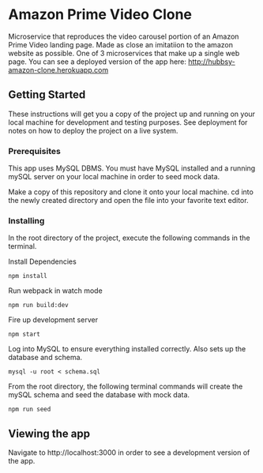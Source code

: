 # Amazon Prime Video Clone

Microservice that reproduces the video carousel portion of an Amazon Prime Video landing page.  Made as close an imitatiion to the amazon website as possible.  One of 3 microservices that make up a single web page.  You can see a deployed version of the app here: http://hubbsy-amazon-clone.herokuapp.com  

## Getting Started

These instructions will get you a copy of the project up and running on your local machine for development and testing purposes. See deployment for notes on how to deploy the project on a live system.

### Prerequisites

This app uses MySQL DBMS.  You must have MySQL installed and a running mySQL server on your local machine in order to seed mock data.    


Make a copy of this repository and clone it onto your local machine.
cd into the newly created directory and open the file into your favorite text editor.


### Installing

In the root directory of the project, execute the following commands in the terminal.

Install Dependencies

```
npm install
```

Run webpack in watch mode

```
npm run build:dev
```
Fire up development server

```
npm start
```

Log into MySQL to ensure everything installed correctly.  Also sets up the database and schema.

```
mysql -u root < schema.sql  
```

 From the root directory, the following terminal commands will create the mySQL schema and seed the database with mock data.  

```
npm run seed  
```

## Viewing the app

Navigate to http://localhost:3000 in order to see a development version of the app.


